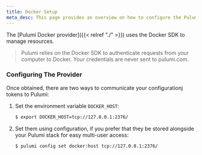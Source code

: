 ```yaml
---
title: Docker Setup
meta_desc: This page provides an overview on how to configure the Pulumi Docker Provider.
---
```


The [Pulumi Docker provider]({{< relref "./" >}}) uses the Docker SDK to manage resources.

> Pulumi relies on the Docker SDK to authenticate requests from your computer to Docker. Your credentials are never sent
> to pulumi.com.

### Configuring The Provider

Once obtained, there are two ways to communicate your configurationj tokens to Pulumi:

1. Set the environment variable `DOCKER_HOST`:

    ```bash
    $ export DOCKER_HOST=tcp://127.0.0.1:2376/
    ```

2. Set them using configuration, if you prefer that they be stored alongside your Pulumi stack for easy multi-user access:

    ```bash
    $ pulumi config set docker:host tcp://127.0.0.1:2376/
    ```
